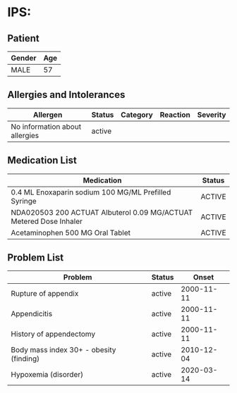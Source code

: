 # IPS:

## Patient

|Gender|Age|
|---|---|
|MALE|57|

## Allergies and Intolerances

|Allergen|Status|Category|Reaction|Severity|
|---|---|---|---|---|
|No information about allergies|active||||

## Medication List

|Medication|Status|
|---|---|
|0.4 ML Enoxaparin sodium 100 MG/ML Prefilled Syringe|ACTIVE|
|NDA020503 200 ACTUAT Albuterol 0.09 MG/ACTUAT Metered Dose Inhaler|ACTIVE|
|Acetaminophen 500 MG Oral Tablet|ACTIVE|

## Problem List

|Problem|Status|Onset|
|---|---|---|
|Rupture of appendix|active|2000-11-11|
|Appendicitis|active|2000-11-11|
|History of appendectomy|active|2000-11-11|
|Body mass index 30+ - obesity (finding)|active|2010-12-04|
|Hypoxemia (disorder)|active|2020-03-14|
